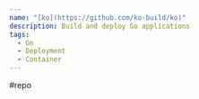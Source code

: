 ```yaml
---
name: "[ko](https://github.com/ko-build/ko)"
description: Build and deploy Go applications
tags:
  - Go
  - Deployment
  - Container
---
```

#repo